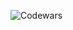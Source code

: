![Codewars](https://github.r2v.ch/codewars?user=LewisVex&hide_clan=true&name=true&top_languages=true&stroke=%23bb1e63&theme=gradient_purple_dark_by_level)
